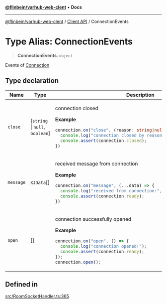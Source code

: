 [**@flinbein/varhub-web-clent**](../../README.md) • **Docs**

***

[@flinbein/varhub-web-clent](../../README.md) / [Client API](../README.md) / ConnectionEvents

# Type Alias: ConnectionEvents

> **ConnectionEvents**: `object`

Events of [Connection](../classes/Connection.md)

## Type declaration

<table>
<thead>
<tr>
<th>Name</th>
<th>Type</th>
<th>Description</th>
<th>Defined in</th>
</tr>
</thead>
<tbody>
<tr>
<td>

`close`

</td>
<td>

[`string` \| `null`, `boolean`]

</td>
<td>

connection closed

**Example**

```typescript
connection.on("close", (reason: string|null, wasOpen: boolean) => {
  console.log("connection closed by reason:", reason);
  console.assert(connection.closed);
})
```

</td>
<td>

[src/RoomSocketHandler.ts:388](https://github.com/flinbein/varhub-web-client/blob/a1652e820774a8313aee5216c904cce8bc3308f5/src/RoomSocketHandler.ts#L388)

</td>
</tr>
<tr>
<td>

`message`

</td>
<td>

`XJData`[]

</td>
<td>

received message from connection

**Example**

```typescript
connection.on("message", (...data) => {
  console.log("received from connection:", data);
  console.assert(connection.ready);
})
```

</td>
<td>

[src/RoomSocketHandler.ts:399](https://github.com/flinbein/varhub-web-client/blob/a1652e820774a8313aee5216c904cce8bc3308f5/src/RoomSocketHandler.ts#L399)

</td>
</tr>
<tr>
<td>

`open`

</td>
<td>

[]

</td>
<td>

connection successfully opened

**Example**

```typescript
connection.on("open", () => {
  console.log("connection opened!");
  console.assert(connection.ready);
});
connection.open();
```

</td>
<td>

[src/RoomSocketHandler.ts:377](https://github.com/flinbein/varhub-web-client/blob/a1652e820774a8313aee5216c904cce8bc3308f5/src/RoomSocketHandler.ts#L377)

</td>
</tr>
</tbody>
</table>

## Defined in

[src/RoomSocketHandler.ts:365](https://github.com/flinbein/varhub-web-client/blob/a1652e820774a8313aee5216c904cce8bc3308f5/src/RoomSocketHandler.ts#L365)
